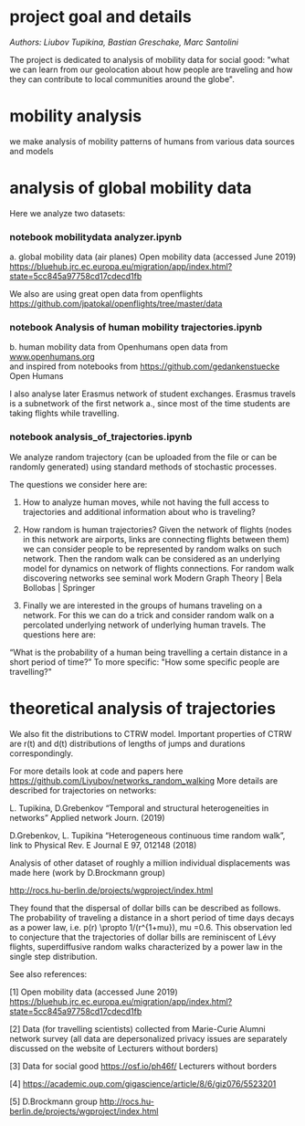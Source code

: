 # project goal and details 

*Authors: Liubov Tupikina, Bastian Greschake, Marc Santolini* 

The project is dedicated to analysis of mobility data for social good: "what we can learn from our geolocation about how people are traveling and how they can contribute to local communities around the globe". 


# mobility analysis
we make analysis of mobility patterns of humans from various data sources and models

# analysis of global mobility data
Here we analyze two datasets: 


### notebook mobilitydata analyzer.ipynb
a. global mobility data (air planes) 
Open mobility data (accessed June 2019)
https://bluehub.jrc.ec.europa.eu/migration/app/index.html?state=5cc845a97758cd17cdecd1fb

We also are using great open data from openflights https://github.com/jpatokal/openflights/tree/master/data

### notebook Analysis of human mobility trajectories.ipynb
b. human mobility data from Openhumans open data from www.openhumans.org  
and inspired from notebooks from https://github.com/gedankenstuecke Open Humans

I also analyse later Erasmus network of student exchanges. 
Erasmus travels is a subnetwork of the first network a., since most of the time 
students are taking flights while travelling. 

### notebook analysis_of_trajectories.ipynb
We analyze random trajectory (can be uploaded from the file or can be randomly generated) using standard methods of stochastic processes.

The questions we consider here are:

1. How to analyze human moves, while not having the full access to trajectories and additional information about who is traveling?

2. How random is human trajectories?
Given the network of flights (nodes in this network are airports, links are connecting flights between them)
we can consider people to be represented by random walks on such network.
Then the random walk can be considered as an underlying model for 
dynamics on network of flights connections.
For random walk discovering networks see seminal work Modern Graph Theory | Bela Bollobas | Springer

3. Finally we are interested in the groups of humans traveling on a network. 
For this we can do a trick and consider random walk on a percolated underlying network of underlying human travels. 
The questions here are:

“What is the probability of a human being travelling a certain distance in a short period of time?” 
To more specific:
"How some specific people are travelling?"


# theoretical analysis of trajectories

We also fit the distributions to CTRW model. Important properties of CTRW are r(t) and d(t) distributions of lengths of jumps and durations correspondingly.

For more details look at code and papers here https://github.com/Liyubov/networks_random_walking 
More details are described for trajectories on networks: 

L. Tupikina, D.Grebenkov “Temporal and structural heterogeneities in networks” Applied network Journ. (2019) 

D.Grebenkov, L. Tupikina “Heterogeneous continuous time random walk”, link to Physical Rev. E Journal E 97, 012148 (2018)


Analysis of other dataset of roughly a million individual displacements was made here (work by D.Brockmann group)

http://rocs.hu-berlin.de/projects/wgproject/index.html 

They found that the dispersal of dollar bills can be described as follows.
The probability of traveling a distance in a short period of time days decays as a power law, i.e. p(r) \propto 1/(r^{1+mu}), mu =0.6.
This observation led to conjecture that the trajectories of dollar bills are reminiscent of Lévy flights, 
superdiffusive random walks characterized by a power law in the single step distribution. 


See also references: 

[1] Open mobility data (accessed June 2019)
https://bluehub.jrc.ec.europa.eu/migration/app/index.html?state=5cc845a97758cd17cdecd1fb

[2] Data (for travelling scientists) collected from Marie-Curie Alumni network survey (all data
are depersonalized privacy issues are separately discussed on the website of Lecturers without
borders)

[3] Data for social good https://osf.io/ph46f/ Lecturers without borders

[4] https://academic.oup.com/gigascience/article/8/6/giz076/5523201

[5] D.Brockmann group
http://rocs.hu-berlin.de/projects/wgproject/index.html 
